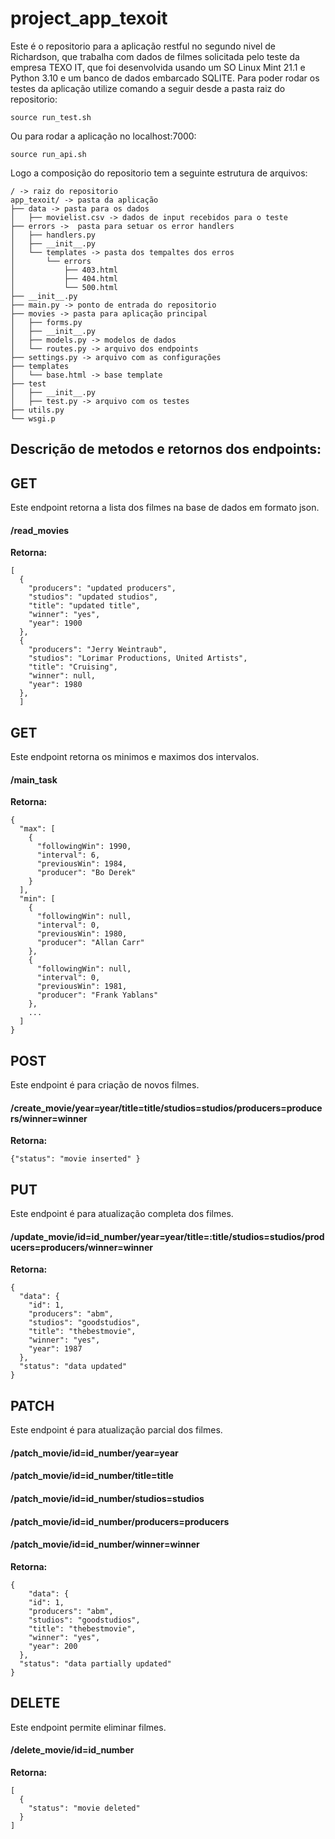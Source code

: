 # project_app_texoit
Este é o repositorio para a aplicação restful no segundo nivel de Richardson, que trabalha com dados de filmes
solicitada pelo teste da empresa TEXO IT, que foi desenvolvida usando um SO Linux Mint 21.1 e Python 3.10 e um banco de dados embarcado SQLITE.
Para poder rodar os testes da aplicação utilize comando a seguir desde a pasta raiz do repositorio:
    
    source run_test.sh

Ou para rodar a aplicação no localhost:7000:
    
    source run_api.sh


Logo a composição do repositorio tem a seguinte estrutura de arquivos:

```
/ -> raiz do repositorio
app_texoit/ -> pasta da aplicação
├── data -> pasta para os dados
│   ├── movielist.csv -> dados de input recebidos para o teste
├── errors ->  pasta para setuar os error handlers
│   ├── handlers.py
│   ├── __init__.py
│   └── templates -> pasta dos tempaltes dos erros
│       └── errors 
│           ├── 403.html
│           ├── 404.html
│           └── 500.html
├── __init__.py
├── main.py -> ponto de entrada do repositorio
├── movies -> pasta para aplicação principal
│   ├── forms.py
│   ├── __init__.py
│   ├── models.py -> modelos de dados
│   └── routes.py -> arquivo dos endpoints
├── settings.py -> arquivo com as configurações
├── templates
│   └── base.html -> base template 
├── test
│   ├── __init__.py
│   ├── test.py -> arquivo com os testes
├── utils.py
└── wsgi.p 
```

## Descrição de metodos e retornos dos endpoints:

## GET
Este endpoint retorna a lista dos filmes na base de dados em formato json.
#### /read_movies
**Retorna:**

    [
      {
        "producers": "updated producers",
        "studios": "updated studios",
        "title": "updated title",
        "winner": "yes",
        "year": 1900
      },
      {
        "producers": "Jerry Weintraub",
        "studios": "Lorimar Productions, United Artists",
        "title": "Cruising",
        "winner": null,
        "year": 1980
      },
      ]

## GET
Este endpoint retorna os minimos e maximos dos intervalos.
#### /main_task
**Retorna:**

    {
      "max": [
        {
          "followingWin": 1990,
          "interval": 6,
          "previousWin": 1984,
          "producer": "Bo Derek"
        }
      ],
      "min": [
        {
          "followingWin": null,
          "interval": 0,
          "previousWin": 1980,
          "producer": "Allan Carr"
        },
        {
          "followingWin": null,
          "interval": 0,
          "previousWin": 1981,
          "producer": "Frank Yablans"
        },
        ...
      ]
    }


## POST
Este endpoint é para criação de novos filmes.
#### /create_movie/year=year/title=title/studios=studios/producers=producers/winner=winner
**Retorna:**

    {"status": "movie inserted" }


## PUT
Este endpoint é para atualização completa dos filmes.
#### /update_movie/id=id_number/year=year/title=:title/studios=studios/producers=producers/winner=winner
**Retorna:**

    {
      "data": {
        "id": 1,
        "producers": "abm",
        "studios": "goodstudios",
        "title": "thebestmovie",
        "winner": "yes",
        "year": 1987
      },
      "status": "data updated"
    }


## PATCH
Este endpoint é para atualização parcial dos filmes.
#### /patch_movie/id=id_number/year=year
#### /patch_movie/id=id_number/title=title
#### /patch_movie/id=id_number/studios=studios
#### /patch_movie/id=id_number/producers=producers
#### /patch_movie/id=id_number/winner=winner
**Retorna:**

    {
        "data": {
        "id": 1,
        "producers": "abm",
        "studios": "goodstudios",
        "title": "thebestmovie",
        "winner": "yes",
        "year": 200
      },
      "status": "data partially updated"
    }


## DELETE
Este endpoint permite eliminar filmes.
#### /delete_movie/id=id_number
**Retorna:**

    [
      {
        "status": "movie deleted"
      }
    ]

